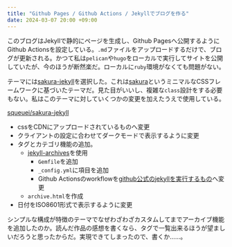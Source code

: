 ```yaml
---
title: "Github Pages / Github Actions / Jekyllでブログを作る"
date: 2024-03-07 20:00 +09:00
---
```


このブログはJekyllで静的にページを生成し、Github Pagesへ公開するようにGithub Actionsを設定している。`.md`ファイルをアップロードするだけで、ブログが更新される。かつて私は`pelican`や`hugo`をローカルで実行してサイトを公開していたが、今のほうが断然楽だ。ローカルに`ruby`環境がなくても問題がない。

テーマには[sakura-jekyll](https://github.com/oxalorg/sakura-jekyll)を選択した。これは[sakura](https://github.com/oxalorg/sakura)というミニマルなCSSフレームワークに基づいたテーマだ。見た目がいいし、複雑な`class`設計をする必要もない。私はこのテーマに対していくつかの変更を加えたうえで使用している。

[squeuei/sakura-jekyll](https://github.com/squeuei/sakura-jekyll)

- cssをCDNにアップロードされているものへ変更
- クライアントの設定に合わせてダークモードで表示するように変更
- タグとカテゴリ機能の追加。
    - [jekyll-archives](https://github.com/jekyll/jekyll-archives)を使用
        - `Gemfile`を追加
        - `_config.yml`に項目を追加
        - Github Actionsのworkflowを[github公式のjekyllを実行するもの](https://github.com/squeuei/squeuei.github.io/blob/main/.github/workflows/jekyll.yml)へ変更
    - `archive.html`を作成
- 日付をISO8601形式で表示するように変更

シンプルな構成が特徴のテーマでなぜわざわざカスタムしてまでアーカイブ機能を追加したのか。読んだ作品の感想を書くなら、タグで一覧出来るほうが望ましいだろうと思ったからだ。実現できてしまったので、書くか……。
